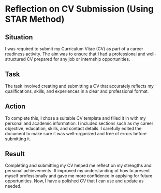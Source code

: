 # Reflection on CV Submission (Using STAR Method)

## **Situation**  
I was required to submit my Curriculum Vitae (CV) as part of a career readiness activity. The aim was to ensure that I had a professional and well-structured CV prepared for any job or internship opportunities.

## **Task**  
The task involved creating and submitting a CV that accurately reflects my qualifications, skills, and experiences in a clear and professional format.

## **Action**  
To complete this, I chose a suitable CV template and filled it in with my personal and academic information. I included sections such as my career objective, education, skills, and contact details. I carefully edited the document to make sure it was well-organized and free of errors before submitting it.

## **Result**  
Completing and submitting my CV helped me reflect on my strengths and personal achievements. It improved my understanding of how to present myself professionally and gave me more confidence in applying for future opportunities. Now, I have a polished CV that I can use and update as needed.

